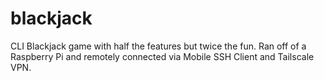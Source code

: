 # blackjack

CLI Blackjack game with half the features but twice the fun. Ran off of a Raspberry Pi and remotely connected via Mobile SSH Client and Tailscale VPN.
